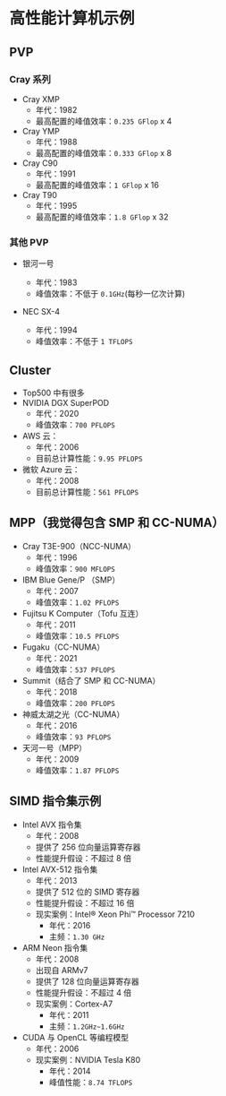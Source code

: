 # 高性能计算机示例

## PVP

### Cray 系列

- Cray XMP
  - 年代：1982
  - 最高配置的峰值效率：`0.235 GFlop` x 4
- Cray YMP
  - 年代：1988
  - 最高配置的峰值效率：`0.333 GFlop` x 8
- Cray C90
  - 年代：1991
  - 最高配置的峰值效率：`1 GFlop` x 16
- Cray T90
  - 年代：1995
  - 最高配置的峰值效率：`1.8 GFlop` x 32

### 其他 PVP

- 银河一号
  - 年代：1983
  - 峰值效率：不低于 `0.1GHz`(每秒一亿次计算)

- NEC SX-4
  - 年代：1994
  - 峰值效率：不低于 `1 TFLOPS`

## Cluster

- Top500 中有很多
- NVIDIA DGX SuperPOD
  - 年代：2020
  - 峰值效率：`700 PFLOPS`
- AWS 云：
  - 年代：2006
  - 目前总计算性能：`9.95 PFLOPS`
- 微软 Azure 云：
  - 年代：2008
  - 目前总计算性能：`561 PFLOPS`

## MPP（我觉得包含 SMP 和 CC-NUMA）

- Cray T3E-900（NCC-NUMA）
  - 年代：1996
  - 峰值效率：`900 MFLOPS`
- IBM Blue Gene/P （SMP）
  - 年代：2007
  - 峰值效率：`1.02 PFLOPS`
- Fujitsu K Computer（Tofu 互连）
  - 年代：2011
  - 峰值效率：`10.5 PFLOPS`
- Fugaku（CC-NUMA）
  - 年代：2021
  - 峰值效率：`537 PFLOPS`
- Summit（结合了 SMP 和 CC-NUMA）
  - 年代：2018
  - 峰值效率：`200 PFLOPS`
- 神威太湖之光（CC-NUMA）
  - 年代：2016
  - 峰值效率：`93 PFLOPS`
- 天河一号（MPP）
  - 年代：2009
  - 峰值效率：`1.87 PFLOPS`

## SIMD 指令集示例

- Intel AVX 指令集
  - 年代：2008
  - 提供了 256 位向量运算寄存器
  - 性能提升假设：不超过 8 倍
- Intel AVX-512 指令集
  - 年代：2013
  - 提供了 512 位的 SIMD 寄存器
  - 性能提升假设：不超过 16 倍
  - 现实案例：Intel® Xeon Phi™ Processor 7210
    - 年代：2016
    - 主频：`1.30 GHz`
- ARM Neon 指令集
  - 年代：2008
  - 出现自 ARMv7
  - 提供了 128 位向量运算寄存器
  - 性能提升假设：不超过 4 倍
  - 现实案例：Cortex-A7
    - 年代：2011
    - 主频：`1.2GHz~1.6GHz`
- CUDA 与 OpenCL 等编程模型
  - 年代：2006
  - 现实案例：NVIDIA Tesla K80
    - 年代：2014
    - 峰值性能：`8.74 TFLOPS`


